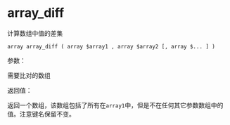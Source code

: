 # array\_diff

计算数组中值的差集

```
array array_diff ( array $array1 , array $array2 [, array $... ] )
```

参数：

需要比对的数组

返回值：

返回一个数组，该数组包括了所有在`array1`中，但是不在任何其它参数数组中的值。注意键名保留不变。

